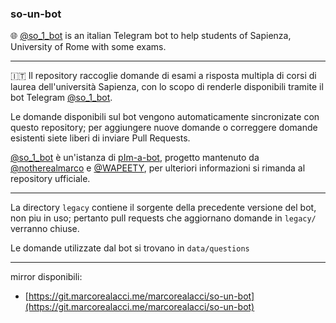 ### so-un-bot

🌐 [@so_1_bot](https://t.me/so_1_bot) is an italian Telegram bot to help students of Sapienza, University of Rome with some exams.

---
🇮🇹 Il repository raccoglie domande di esami a risposta multipla di corsi di laurea dell'università Sapienza, con lo scopo di renderle disponibili tramite il bot Telegram [@so_1_bot](https://t.me/so_1_bot).

Le domande disponibili sul bot vengono automaticamente sincronizate con questo repository; per aggiungere nuove domande o correggere domande esistenti siete liberi di inviare Pull Requests.

[@so_1_bot](https://t.me/so_1_bot) è un'istanza di [pIm-a-bot](https://github.com/WAPEETY/pIm-a-bot), progetto mantenuto da [@notherealmarco](https://github.com/notherealmarco) e [@WAPEETY](https://github.com/WAPEETY), per ulteriori informazioni si rimanda al repository ufficiale.

---
La directory `legacy` contiene il sorgente della precedente versione del bot, non piu in uso; pertanto pull requests che aggiornano domande in `legacy/` verranno chiuse.

Le domande utilizzate dal bot si trovano in `data/questions`

---
mirror disponibili:
- [https://git.marcorealacci.me/marcorealacci/so-un-bot](https://git.marcorealacci.me/marcorealacci/so-un-bot)
